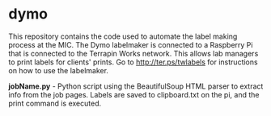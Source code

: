 # dymo
<p>
  This repository contains the code used to automate the label making process at the MIC. The Dymo labelmaker is connected to a Raspberry Pi that is connected to the Terrapin Works network. This allows lab managers to print labels for clients' prints. Go to <a href="http://ter.ps/twlabels">http://ter.ps/twlabels</a> for instructions on how to use the labelmaker.
</p>
<p>
  <b>jobName.py</b> - Python script using the BeautifulSoup HTML parser to extract info from the job pages. Labels are saved to clipboard.txt on the pi, and the print command is executed.
</p>
